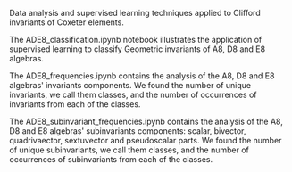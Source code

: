 Data analysis and supervised learning techniques applied to Clifford invariants of Coxeter elements.

The ADE8_classification.ipynb notebook illustrates the application of supervised learning to classify Geometric invariants of A8, D8 and E8 algebras.

The ADE8_frequencies.ipynb contains the analysis of the A8, D8 and E8 algebras' invariants components. We found the number of unique invariants, we call them classes, and the number of occurrences of invariants from each of the classes.

The ADE8_subinvariant_frequencies.ipynb contains the analysis of the A8, D8 and E8 algebras' subinvariants components: scalar, bivector, quadrivaector, sextuvector and pseudoscalar parts. We found the number of unique subinvariants, we call them classes, and the number of occurrences of subinvariants from each of the classes.
